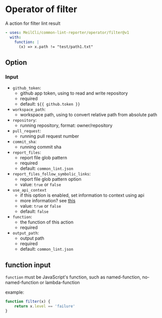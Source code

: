 # Operator of filter
A action for filter lint result
```yml
- uses: MeilCli/common-lint-reporter/operator/filter@v1
  with:
    function: |
      (x) => x.path != "test/path1.txt"
```

## Option
### Input
- `github_token`:
  - github app token, using to read and write repository
  - required
  - default: `${{ github.token }}`
- `workspace_path`:
  - workspace path, using to convert relative path from absolute path
- `repository`:
  - running repository, format: owner/repository
- `pull_request`:
  - running pull request number
- `commit_sha`:
  - running commit sha
- `report_files`:
  - report file glob pattern
  - required
  - default: `common_lint.json`
- `report_files_follow_symbolic_links`:
  - report file glob pattern option
  - value: `true` or `false`
- `use_api_context`
  - if this option is enabled, set information to context using api
  - more information? see [this](context.md)
  - value: `true` or `false`
  - default: `false`
- `function`:
  - the function of this action
  - required
- `output_path`:
  - output path
  - required
  - default: `common_lint.json`

## function input
`function` must be JavaScript's function, such as named-function, no-named-function or lambda-function

example:
```js
function filter(x) { 
    return x.level == 'failure' 
}
```
